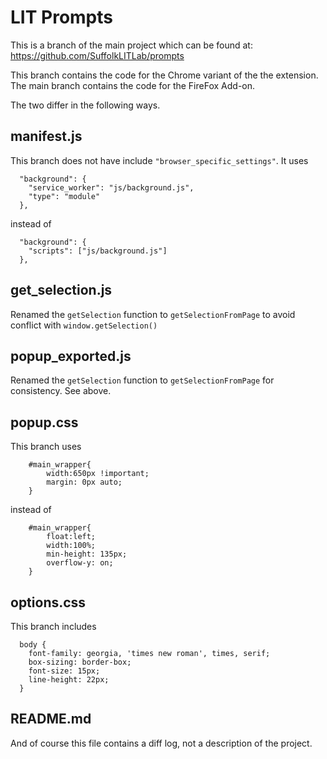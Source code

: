 # LIT Prompts

This is a branch of the main project which can be found at: https://github.com/SuffolkLITLab/prompts 

This branch contains the code for the Chrome variant of the the extension. The main branch contains the code for the FireFox Add-on.

The two differ in the following ways. 

## manifest.js

This branch does not have include `"browser_specific_settings"`. It uses 

```
  "background": {
    "service_worker": "js/background.js",
    "type": "module"
  },
``` 

instead of 

```
  "background": {
    "scripts": ["js/background.js"]
  },
``` 

## get_selection.js 

Renamed the `getSelection` function to `getSelectionFromPage` to avoid conflict with `window.getSelection()`

## popup_exported.js

Renamed the `getSelection` function to `getSelectionFromPage` for consistency. See above.

## popup.css

This branch uses 

```
	#main_wrapper{
		width:650px !important;
		margin: 0px auto;
	}
```

instead of 

```
	#main_wrapper{
		float:left;
		width:100%;
		min-height: 135px;
		overflow-y: on;
	}

```

## options.css

This branch includes

```
  body {
    font-family: georgia, 'times new roman', times, serif; 
    box-sizing: border-box;
    font-size: 15px;
    line-height: 22px;        
  }
```

## README.md

And of course this file contains a diff log, not a description of the project.  